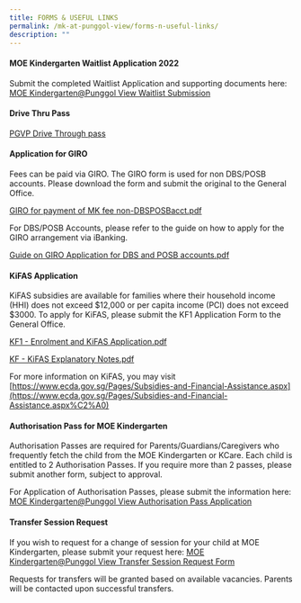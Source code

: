 ```yaml
---
title: FORMS & USEFUL LINKS
permalink: /mk-at-punggol-view/forms-n-useful-links/
description: ""
---
```

#### MOE Kindergarten Waitlist Application 2022

Submit the completed Waitlist Application and supporting documents here:
[MOE Kindergarten@Punggol View Waitlist Submission](https://form.gov.sg/61e784806c89fd0012a6e47b)

#### Drive Thru Pass

[PGVP Drive Through pass](https://go.gov.sg/pvpsdrivethrupass)

#### Application for GIRO

Fees can be paid via GIRO. The GIRO form is used for non DBS/POSB accounts. Please download the form and submit the original to the General Office.

[GIRO for payment of MK fee non-DBSPOSBacct.pdf](/files/GIRO%20for%20payment%20of%20MK%20fee%20non-DBSPOSBacct.pdf)

For DBS/POSB Accounts, please refer to the guide on how to apply for the GIRO arrangement via iBanking.

[Guide on GIRO Application for DBS and POSB accounts.pdf](/files/Guide%20on%20GIRO%20Application%20for%20DBS%20and%20POSB%20accounts.pdf)

#### KiFAS Application

KiFAS subsidies are available for families where their household income (HHI) does not exceed $12,000 or per capita income (PCI) does not exceed $3000. To apply for KiFAS, please submit the KF1 Application Form to the General Office.

[KF1 - Enrolment and KiFAS Application.pdf](/files/KF1%20-%20Enrolment%20and%20KiFAS%20Application.pdf)

[KF - KiFAS Explanatory Notes.pdf](/files/KF%20-%20KiFAS%20Explanatory%20Notes.pdf)

For more information on KiFAS, you may visit [https://www.ecda.gov.sg/Pages/Subsidies-and-Financial-Assistance.aspx](https://www.ecda.gov.sg/Pages/Subsidies-and-Financial-Assistance.aspx%C2%A0)

#### Authorisation Pass for MOE Kindergarten

Authorisation Passes are required for Parents/Guardians/Caregivers who frequently fetch the child from the MOE Kindergarten or KCare. Each child is entitled to 2 Authorisation Passes. If you require more than 2 passes, please submit another form, subject to approval.

For Application of Authorisation Passes, please submit the information here:
[MOE Kindergarten@Punggol View Authorisation Pass Application](https://go.gov.sg/mkpvap)

#### Transfer Session Request

If you wish to request for a change of session for your child at MOE Kindergarten, please submit your request here:
[MOE Kindergarten@Punggol View Transfer Session Request Form](https://go.gov.sg/mkpvtransfer)

Requests for transfers will be granted based on available vacancies. Parents will be contacted upon successful transfers.
